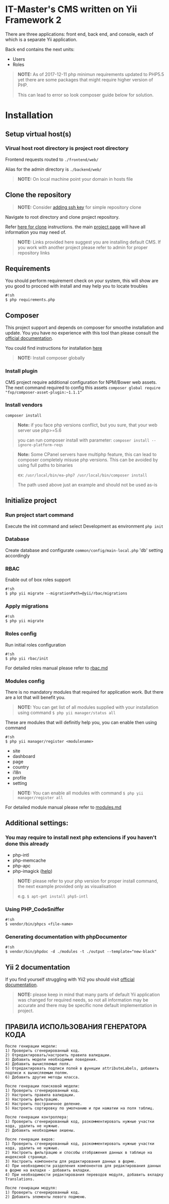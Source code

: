 IT-Master's CMS written on Yii Framework 2
===============================

There are three applications: front end, back end, and console, each of which
is a separate Yii application.

Back end contains the next units:

- Users
- Roles

> **NOTE:**
> As of 2017-12-11 php minimun requirements updated to PHP5.5 yet there
> are some packages that might require higher version of PHP.
>
> This can lead to error so look composer guide below for solution.

Installation
============

## Setup virtual host(s)
### Virual host root directory is project root directory
Frontend requests routed to `./frontend/web/`

Alias for the admin directory is `./backend/web/`
> **NOTE:** On local machine point your domain in hosts file

## Clone the repository
> **NOTE:**
> Consider [adding ssh key](https://confluence.atlassian.com/bitbucket/set-up-an-ssh-key-728138079.html) for simple repository clone

Navigate to root directory and clone project repository.

Refer [here for clone](https://confluence.atlassian.com/bitbucket/clone-a-repository-223217891.html) instructions.
the main [project page](https://bitbucket.org/itmaster/our-cms/overview) will have all information you may need of.

> **NOTE:** Links provided here suggest you are installing default CMS. If you work with another project please refer to admin for proper repository links

## Requirements
You should perform requirement check on your system, this will show are you good to procced with install and may help you to locate troubles
```
#!sh
$ php requirements.php
```

## Composer
This project support and depends on composer for smoothe installation and update.
You you have no experience with this tool than please consult the [official documentation](https://getcomposer.org/doc/).

You could find instructions for installation [here](https://getcomposer.org/doc/00-intro.md)
> **NOTE:** Install composer globally
### Install plugin
CMS project require additional configuration for NPM/Bower web assets. The next command required to config this assets
`composer global require "fxp/composer-asset-plugin:~1.1.1"`
### Install vendors
`composer install`

> **Note:**
> if you face php versions conflict, but you sure, that your web server use php>=5.6
>
> you can run composer install with parameter: `composer install --ignore-platform-reqs`

> **Note:**
> Some CPanel servers have multiphp feature, this can lead to composer completely misuse php versions. This can be avoided by using full paths to binaries
>
> ex: `/usr/local/bin/ea-php7 /usr/local/bin/composer install`
>
> The path used above just an example and should not be used as-is

## Initialize project
### Run project start command
Execute the init command and select Development as environment
`php init`
### Database
Create database and configurate `common/config/main-local.php` 'db' setting accordingly
### RBAC
Enable out of box roles support

```
#!sh
$ php yii migrate --migrationPath=@yii/rbac/migrations
```

### Apply migrations
```
#!sh
$ php yii migrate
```
### Roles config
Run initial roles configuration
```
#!sh
$ php yii rbac/init
```
For detailed roles manual please refer to [rbac.md](rbac.md)

### Modules config
There is no mandatory modules that required for application work. But there are a lot that will benefit you.

> **NOTE:** You can get list of all modules supplied with your installation using command
> `$ php yii manager/status all`

These are modules that will definitly help you, you can enable then using command
```
#!sh
$ php yii manager/register <modulename>
```

* site
* dashboard
* page
* country
* i18n
* profile
* setting

> **NOTE:** You can enable all modules with command
> `$ php yii manager/register all`

For detailed module manual please refer to [modules.md](modules.md)

Additional settings:
--------------------
### You may require to install next php extencions if you haven't done this already
+ php-intl
+ php-memcache
+ php-apc
+ php-imagick ([help](http://firstwiki.ru/index.php/%D0%A3%D1%81%D1%82%D0%B0%D0%BD%D0%BE%D0%B2%D0%BA%D0%B0_Imagemagick))

> **NOTE:** please refer to your php version for proper install command, the next example provided only as visualisation
>
> e.g. `$ apt-get install php5-intl`

### Using PHP_CodeSniffer
```
#!sh
$ vendor/bin/phpcs <file-name>
```

### Generating documentation with phpDocumentor
```
#!sh
$ vendor/bin/phpdoc -d ./modules -t ./output --template="new-black"
```

## Yii 2 documentation
If you find yourself struggling with Yii2 you should visit [official documentation](http://www.yiiframework.com/doc-2.0/guide-index.html).
> **NOTE:** please keep in mind that many parts of default Yii application was changed for required needs,
> so not all information may be accurate and there may be specific none default implementation in project.

ПРАВИЛА ИСПОЛЬЗОВАНИЯ ГЕНЕРАТОРА КОДА
-------------------

```
После генирации модели:
1) Проверить сгенерированный код.
2) Отредактировать/настроить правила валидации.
3) Добавить модели необходимые поведения.
4) Добавить вычисляемые поля.
5) Отредактировать подписи полей в функции attributeLabels, добавить подписи к вычисляемым полям.
6) Добавить другие методы класса.

После генерации поисковой модели:
1) Проверить сгенерированный код.
2) Настроить правила валидации.
3) Настроить фильтрацию.
4) Настроить постраничное деление.
5) Настроить сортировку по умолчанию и при нажатии на поля таблиц.

После генерации контроллера:
1) Проверить сгенерированный код, разкомментировать нужные участки кода, удалить не нужные.
2) Добавить необходимые акшены.

После генерации видов:
1) Проверить сгенерированный код, разкомментировать нужные участки кода, удалить не нужные.
2) Настроить фильтрацию и способы отображения данных в таблице на индексной странице.
3) Настроить компоненты для редактирования данных в форме.
4) При необходимости разделения компонентов для редактирования данных в форме на вкладке - добавить вкладки.
4) При необходимости редактирования переводов модуля, добавить вкладку Translations.

После генирации модуля:
1) Проверить сгенерированный код.
2) Добавить элементы левого подменю.
```
